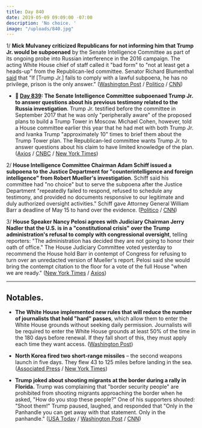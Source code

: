 ```yaml
---
title: Day 840
date: 2019-05-09 09:09:00 -07:00
description: 'No choice. '
image: "/uploads/840.jpg"
---
```


1/ **Mick Mulvaney criticized Republicans for not informing him that Trump Jr. would be subpoenaed** by the Senate Intelligence Committee as part of its ongoing probe into Russian interference in the 2016 campaign. The acting White House chief of staff called it "bad form" to "not at least get a heads-up" from the Republican-led committee. Senator Richard Blumenthal [said](https://twitter.com/kylegriffin1/status/1126509641024692225) that "If \[Trump Jr.\] fails to comply with a lawful subpoena, he has no privilege, prison is the only answer." ([Washington Post](https://www.washingtonpost.com/politics/mulvaney-says-it-was-bad-form-for-senate-republicans-not-to-inform-him-about-donald-trump-jr-subpoena/2019/05/09/d22d4a26-724b-11e9-9f06-5fc2ee80027a_story.html) / [Politico](https://www.politico.com/story/2019/05/09/mick-mulvaney-donald-trump-jr-subpoena-1313364) / [CNN](https://www.cnn.com/2019/05/09/politics/donald-trump-jr-subpoena-frustration/index.html))

* **📌 [Day 839](https://whatthefuckjusthappenedtoday.com/2019/05/08/day-839/#3-the-senate-intelligence-committee): The Senate Intelligence Committee subpoenaed Trump Jr. to answer questions about his previous testimony related to the Russia investigation**. Trump Jr. testified before the committee in September 2017 that he was only "peripherally aware" of the proposed plans to build a Trump Tower in Moscow. Michael Cohen, however, told a House committee earlier this year that he had met with both Trump Jr. and Ivanka Trump "approximately 10" times to brief them about the Trump Tower plan. The Republican-led committee wants Trump Jr. to answer questions about his claim to have limited knowledge of the plan. ([Axios](https://www.axios.com/senate-intelligence-committee-donald-trump-jr-subpoena-russia-9c9ed1e6-63e4-4796-91c4-a20082e991d2.html) / [CNBC](https://www.cnbc.com/2019/05/08/senate-intelligence-committee-subpoenas-donald-trump-jr.html) / [New York Times](https://www.nytimes.com/2019/05/08/us/politics/donald-trump-jr-subpoena.html))

2/ **House Intelligence Committee Chairman Adam Schiff issued a subpoena to the Justice Department for "counterintelligence and foreign intelligence" from Robert Mueller's investigation**. Schiff said his committee had "no choice" but to serve the subpoena after the Justice Department "repeatedly failed to respond, refused to schedule any testimony, and provided no documents responsive to our legitimate and duly authorized oversight activities." Schiff gave Attorney General William Barr a deadline of May 15 to hand over the evidence. ([Politico](https://www.politico.com/story/2019/05/08/adam-schiff-subpoena-mueller-report-1313078) / [CNN](https://www.cnn.com/2019/05/08/politics/adam-schiff-house-intelligence-mueller/index.html))

3/ **House Speaker Nancy Pelosi agrees with Judiciary Chairman Jerry Nadler that the U.S. is in a "constitutional crisis" over the Trump administration's refusal to comply with congressional oversight**, telling reporters: "The administration has decided they are not going to honor their oath of office." The House Judiciary Committee voted yesterday to recommend the House hold Barr in contempt of Congress for refusing to turn over an unredacted version of Mueller's report. Pelosi said she would bring the contempt citation to the floor for a vote of the full House "when we are ready." ([New York Times](https://www.nytimes.com/2019/05/09/us/politics/pelosi-constitutional-crisis.html) / [Axios](https://www.axios.com/pelosi-constitutional-crisis-trump-mueller-report-04c09200-17c2-441f-93bc-ee5ad52b53c5.html))

---

## Notables.

* **The White House implemented new rules that will reduce the number of journalists that hold "hard" passes**, which allow them to enter the White House grounds without seeking daily permission. Journalists will be required to enter the White House grounds at least 50% of the time in the 180 days before renewal. If they fall short of this, they must apply each time they want access. ([Washington Post](https://www.washingtonpost.com/lifestyle/style/white-house-imposes-new-rules-on-reporters-credentials-raising-concerns-about-access/2019/05/08/793dc404-71dd-11e9-9eb4-0828f5389013_story.html))

* **North Korea fired two short-range missiles** – the second weapons launch in five days. They flew 43 to 125 miles before landing in the sea. ([Associated Press](https://apnews.com/a5fc6c7710604d11925251b5e5827bf6) / [New York Times](https://www.nytimes.com/2019/05/09/world/asia/north-korea-missile.html))

* **Trump joked about shooting migrants at the border during a rally in Florida.** Trump was complaining that "border security people" are prohibited from shooting migrants approaching the border when he asked, "How do you stop these people?" One of his supporters shouted: "Shoot them!" Trump paused, laughed, and responded that "Only in the Panhandle you can get away with that statement. Only in the panhandle." ([USA Today](https://www.usatoday.com/story/news/politics/onpolitics/2019/05/09/trump-chuckles-shooting-migrants/1150160001/) / [Washington Post](https://www.washingtonpost.com/nation/2019/05/09/shoot-them-trump-laughs-off-supporters-demand-violence-against-migrants/?noredirect=on) / [CNN](https://www.cnn.com/2019/05/09/politics/donald-trump-rally-shoot-migrants/index.html))